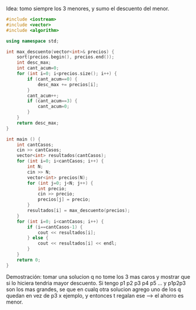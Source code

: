 Idea: tomo siempre los 3 menores, y sumo el descuento del menor. 
```cpp
#include <iostream>
#include <vector>
#include <algorithm>

using namespace std;

int max_descuento(vector<int>& precios) {
    sort(precios.begin(), precios.end());
    int desc_max;
    int cant_acum=0;
    for (int i=0; i<precios.size(); i++) {
        if (cant_acum==0) {
            desc_max += precios[i];
        }
        cant_acum++;
        if (cant_acum==3) {
            cant_acum=0;
        }
    }
    return desc_max;
}

int main () {
    int cantCasos;
    cin >> cantCasos;
    vector<int> resultados(cantCasos);
    for (int i=0; i<cantCasos; i++) {
        int N;
        cin >> N;
        vector<int> precios(N);
        for (int j=0; j<N; j++) {
            int precio;
            cin >> precio;
            precios[j] = precio;
        }
        resultados[i] = max_descuento(precios);
    }
    for (int i=0; i<cantCasos; i++) {
        if (i==cantCasos-1) {
            cout << resultados[i];
        } else {
            cout << resultados[i] << endl;
        }
    }
    return 0;
}
```
Demostración: tomar una solucion q no tome los 3 mas caros y mostrar que si lo hiciera tendria mayor descuento. 
Si tengo p1 p2 p3 p4 p5 ... y p1p2p3 son los mas grandes, se que en cualq otra solucion agrego uno de los q quedan en vez de p3 x ejemplo, y entonces t regalan ese --> el ahorro es menor. 
